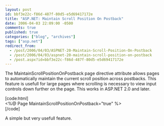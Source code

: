 ```yaml
---
layout: post
id: bbf3e22c-f86d-487f-80d5-e5d69417172e
title: "ASP.NET: Maintain Scroll Position On Postback"
date: 2006-04-03 22:09:00 -0500
comments: true
published: true
categories: ["blog", "archives"]
tags: ["asp.net"]
redirect_from: 
  - /post/2006/04/03/ASPNET-20-Maintain-Scroll-Position-On-Postback
  - /post/2006/04/03/aspnet-20-maintain-scroll-position-on-postback
  - /post.aspx?id=bbf3e22c-f86d-487f-80d5-e5d69417172e
---
```

<!-- more -->
<p>The MaintainScrollPositionOnPostback page directive attribute allows pages to automatically maintain the current scroll position across postbacks. This feature is usefull for large pages where scrolling is necessary to view input controls down further on the page. This works in ASP.NET 2.0 and later.</p>
<p>[code:html]<br /> &lt;%@ Page MaintainScrollPositionOnPostback="true" %&gt;<br /> [/code]</p>
<p>A simple but very usefull feature.</p>
